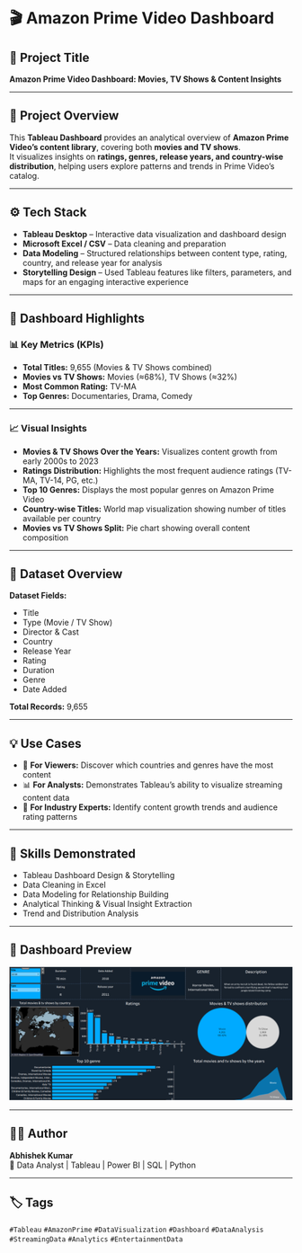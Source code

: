 # 🎬 Amazon Prime Video Dashboard

## 📁 Project Title  
**Amazon Prime Video Dashboard: Movies, TV Shows & Content Insights**

---

## 🧩 Project Overview  
This **Tableau Dashboard** provides an analytical overview of **Amazon Prime Video’s content library**, covering both **movies and TV shows**.  
It visualizes insights on **ratings, genres, release years, and country-wise distribution**, helping users explore patterns and trends in Prime Video’s catalog.

---

## ⚙️ Tech Stack
- **Tableau Desktop** – Interactive data visualization and dashboard design  
- **Microsoft Excel / CSV** – Data cleaning and preparation  
- **Data Modeling** – Structured relationships between content type, rating, country, and release year for analysis  
- **Storytelling Design** – Used Tableau features like filters, parameters, and maps for an engaging interactive experience  

---

## 🎯 Dashboard Highlights

### 📊 Key Metrics (KPIs)
- **Total Titles:** 9,655 (Movies & TV Shows combined)  
- **Movies vs TV Shows:** Movies (≈68%), TV Shows (≈32%)  
- **Most Common Rating:** TV-MA  
- **Top Genres:** Documentaries, Drama, Comedy  

---

### 📈 Visual Insights
- **Movies & TV Shows Over the Years:** Visualizes content growth from early 2000s to 2023  
- **Ratings Distribution:** Highlights the most frequent audience ratings (TV-MA, TV-14, PG, etc.)  
- **Top 10 Genres:** Displays the most popular genres on Amazon Prime Video  
- **Country-wise Titles:** World map visualization showing number of titles available per country  
- **Movies vs TV Shows Split:** Pie chart showing overall content composition  

---

## 🧾 Dataset Overview
**Dataset Fields:**
- Title  
- Type (Movie / TV Show)  
- Director & Cast  
- Country  
- Release Year  
- Rating  
- Duration  
- Genre  
- Date Added  

**Total Records:** 9,655  

---

## 💡 Use Cases
- 🎥 **For Viewers:** Discover which countries and genres have the most content  
- 📊 **For Analysts:** Demonstrates Tableau’s ability to visualize streaming content data  
- 💼 **For Industry Experts:** Identify content growth trends and audience rating patterns  

---

## 🧠 Skills Demonstrated
- Tableau Dashboard Design & Storytelling  
- Data Cleaning in Excel  
- Data Modeling for Relationship Building  
- Analytical Thinking & Visual Insight Extraction  
- Trend and Distribution Analysis  

---

## 📸 Dashboard Preview
![Amazon Prime Video Dashboard](https://github.com/abhishek-kumar1517/Amazon-prime-dashboard/blob/main/Amazon%20prime.png)

---

## 👨‍💻 Author
**Abhishek Kumar**  
📍 Data Analyst | Tableau | Power BI | SQL | Python  

---

## 🏷️ Tags
`#Tableau` `#AmazonPrime` `#DataVisualization` `#Dashboard` `#DataAnalysis` `#StreamingData` `#Analytics` `#EntertainmentData`

